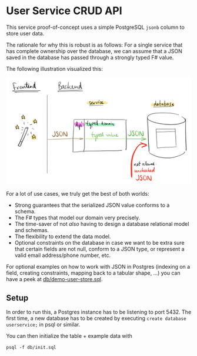 # User Service CRUD API

This service proof-of-concept uses a simple PostgreSQL `jsonb` column to store user data.

The rationale for why this is robust is as follows: For a single service that has complete ownership over the database, we can assume that a JSON saved in the database has passed through a strongly typed F# value.

The following illustration visualized this:

![](docs/api.svg)

For a lot of use cases, we truly get the best of both worlds:

- Strong guarantees that the serialized JSON value conforms to a schema.
- The F# types that model our domain very precisely.
- The time-saver of not _also_ having to design a database relational model and schemas.
- The flexibility to extend the data model.
- Optional constraints on the database in case we want to be extra sure that certain fields are not null, conform to a JSON type, or represent a valid email address/phone number, etc.

For optional examples on how to work with JSON in Postgres (indexing on a field, creating constraints, mapping back to a tabular shape, ...) you can have a peek at [db/demo-user-store.sql](db/demo-user-store.sql).


## Setup

In order to run this, a Postgres instance has to be listening to port 5432. The first time, a new database has to be created by executing `create database userservice;` in psql or similar.

You can then initialize the table + example data with

```
psql -f db/init.sql
```
